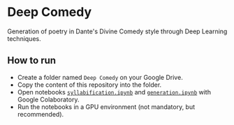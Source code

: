 # Deep Comedy
Generation of poetry in Dante's Divine Comedy style through Deep Learning techniques.

## How to run
* Create a folder named `Deep Comedy` on your Google Drive.
* Copy the content of this repository into the folder.
* Open notebooks [`syllabification.ipynb`](syllabification.ipynb) and [`generation.ipynb`](generation.ipynb) with Google Colaboratory.
* Run the notebooks in a GPU environment (not mandatory, but recommended).
